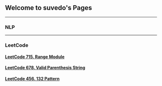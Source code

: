 ## Welcome to suvedo's Pages
***
### NLP
***
### LeetCode
#### [LeetCode 715. Range Module](leetcode/LeetCode_715_Range_Module.md)
#### [LeetCode 678. Valid Parenthesis String](leetcode/LeetCode_Valid_Parenthesis_String.md)
#### [LeetCode 456. 132 Pattern](leetcode/LeetCode_456_132_Pattern.md)
